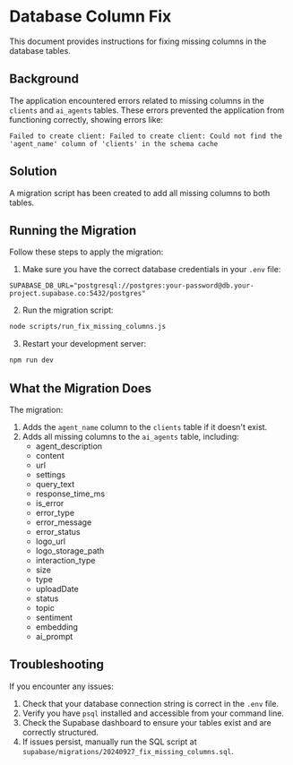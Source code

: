 
# Database Column Fix

This document provides instructions for fixing missing columns in the database tables.

## Background

The application encountered errors related to missing columns in the `clients` and `ai_agents` tables. 
These errors prevented the application from functioning correctly, showing errors like:

```
Failed to create client: Failed to create client: Could not find the 'agent_name' column of 'clients' in the schema cache
```

## Solution

A migration script has been created to add all missing columns to both tables.

## Running the Migration

Follow these steps to apply the migration:

1. Make sure you have the correct database credentials in your `.env` file:

```
SUPABASE_DB_URL="postgresql://postgres:your-password@db.your-project.supabase.co:5432/postgres"
```

2. Run the migration script:

```bash
node scripts/run_fix_missing_columns.js
```

3. Restart your development server:

```bash
npm run dev
```

## What the Migration Does

The migration:

1. Adds the `agent_name` column to the `clients` table if it doesn't exist.
2. Adds all missing columns to the `ai_agents` table, including:
   - agent_description
   - content
   - url
   - settings
   - query_text
   - response_time_ms
   - is_error
   - error_type
   - error_message
   - error_status
   - logo_url
   - logo_storage_path
   - interaction_type
   - size
   - type
   - uploadDate
   - status
   - topic
   - sentiment
   - embedding
   - ai_prompt

## Troubleshooting

If you encounter any issues:

1. Check that your database connection string is correct in the `.env` file.
2. Verify you have `psql` installed and accessible from your command line.
3. Check the Supabase dashboard to ensure your tables exist and are correctly structured.
4. If issues persist, manually run the SQL script at `supabase/migrations/20240927_fix_missing_columns.sql`.
